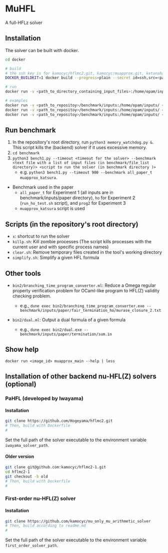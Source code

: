 # MuHFL

A full-HFLz solver

## Installation

The solver can be built with docker.

```bash
cd docker

# build
# the ssh key is for kamocyc/hflmc2.git, kamocyc/muapprox.git, ketanahashi/fptprove.git repository
DOCKER_BUILDKIT=1 docker build --progress=plain --secret id=ssh,src=<path_to_ssh_private_key> .

# run
docker run -v <path_to_directory_containing_input_files>:/home/opam/inputs/ <image_id> muapprox_main /home/opam/inputs/<input_file_name>

# examples
docker run -v <path_to_repositoy>/benchmark/inputs:/home/opam/inputs/ <image_id> muapprox_main /home/opam/inputs/termination/sum.in                  # valid
docker run -v <path_to_repositoy>/benchmark/inputs:/home/opam/inputs/ <image_id> muapprox_main /home/opam/inputs/nontermination/fib_CPS_nonterm.in   # valid
docker run -v <path_to_repositoy>/benchmark/inputs:/home/opam/inputs/ <image_id> muapprox_main /home/opam/inputs/termination/notused/sum-invalid.in  # invalid
```

## Run benchmark

1. In the repository's root directory,
    run ``python3 memory_watchdog.py &``.
    This script kills the (backend) solver if it uses excessive memory.
2. ``cd benchmark``
3. ``python3 bench1.py --timeout <timeout for the solver> --benchmark <text file with a list of input files (in benchmark/file_list directory)> <script to run the solver (in benchmark directory )>``
    * e.g. ``python3 bench1.py --timeout 900 --benchmark all_paper_t muapprox_katsura``.

* Benchmark used in the paper
  * ``all_paper_t`` for Experiment 1 (all inputs are in benchmark/inputs/paper directory), ``ho`` for Experiment 2 (``run_ho_test.sh`` script), and ``prog2`` for Experiment 3
  * ``muapprox_katsura`` script is used

## Scripts (in the repository's root directory)

* ``x``: shortcut to run the solver
* ``killp.sh``: Kill zombie processes (The script kills processes with the current user and with specific process names)
* ``clear.sh``: Remove temporary files created in the tool's working directory
* ``simplify.sh``: Simplify a given HFL formula

## Other tools

* ``bin2/branching_time_program_converter.ml``: Reduce a Omega regular property verification problem for OCaml-like program to HFL(Z) validity checking problem.
  * e.g., ``dune exec bin2/branching_time_program_converter.exe --  benchmark/inputs/paper/fair_termination_ho/murase_closure_2.txt``

* ``bin2/dual.ml``: Output a dual formula of a given formula
  * e.g., ``dune exec bin2/dual.exe -- benchmark/inputs/paper/termination/sum.in``

## Show help

``docker run <image_id> muapprox_main --help | less``

## Installation of other backend nu-HFL(Z) solvers (optional)

### PaHFL (developed by Iwayama)

#### Installation

```bash
git clone https://github.com/Hogeyama/hflmc2.git
# Then, build with Dockerfile
#
```

Set the full path of the solver executable to the environment variable ``iwayama_solver_path``.

#### Older version

```bash
git clone git@github.com:kamocyc/hflmc2-1.git
cd hflmc2-1
git checkout -b old
# Then, build with Dockerfile
#
```

### First-order nu-HFL(Z) solver

#### Installation

```bash
git clone https://github.com/kamocyc/nu_only_mu_arithmetic_solver
# Then, build according to readme.md
#
```

Set the full path of the solver executable to the environment variable ``first_order_solver_path``.
